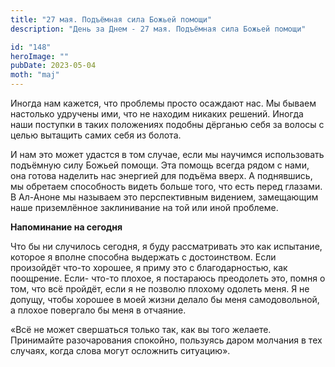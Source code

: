 ```yaml
---
title: "27 мая. Подъёмная сила Божьей помощи"
description: "День за Днем - 27 мая. Подъёмная сила Божьей помощи"

id: "148"
heroImage: ""
pubDate: 2023-05-04
moth: "maj"
---
```


Иногда нам кажется, что проблемы просто осаждают нас. Мы бываем настолько
удручены ими, что не находим никаких решений. Иногда наши поступки в таких
положениях подобны дёрганью себя за волосы с целью вытащить самих себя из
болота.

И нам это может удастся в том случае, если мы научимся использовать подъёмную
силу Божьей помощи. Эта помощь всегда рядом с нами, она готова наделить нас
энергией для подъёма вверх. А поднявшись, мы обретаем способность видеть
больше того, что есть перед глазами. В Ал-Аноне мы называем это перспективным
видением, замещающим наше приземлённое заклинивание на той или иной проблеме.

**Напоминание на сегодня**

Что бы ни случилось сегодня, я буду рассматривать это как испытание, которое я
вполне способна выдержать с достоинством. Если произойдёт что-то хорошее, я
приму это с благодарностью, как поощрение. Если- что-то плохое, я постараюсь
преодолеть это, помня о том, что всё пройдёт, если я не позволю плохому
одолеть меня. Я не допущу, чтобы хорошее в моей жизни делало бы меня
самодовольной, а плохое повергало бы меня в отчаяние.

«Всё не может свершаться только так, как вы того желаете. Принимайте
разочарования спокойно, пользуясь даром молчания в тех случаях, когда слова
могут осложнить ситуацию».
